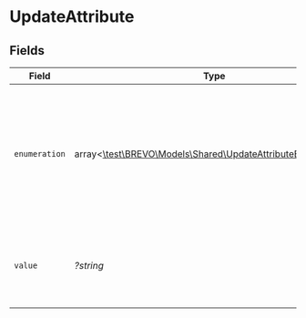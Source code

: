 # UpdateAttribute


## Fields

| Field                                                                                                                                                                                             | Type                                                                                                                                                                                              | Required                                                                                                                                                                                          | Description                                                                                                                                                                                       | Example                                                                                                                                                                                           |
| ------------------------------------------------------------------------------------------------------------------------------------------------------------------------------------------------- | ------------------------------------------------------------------------------------------------------------------------------------------------------------------------------------------------- | ------------------------------------------------------------------------------------------------------------------------------------------------------------------------------------------------- | ------------------------------------------------------------------------------------------------------------------------------------------------------------------------------------------------- | ------------------------------------------------------------------------------------------------------------------------------------------------------------------------------------------------- |
| `enumeration`                                                                                                                                                                                     | array<[\test\BREVO\Models\Shared\UpdateAttributeEnumeration](../../Models/Shared/UpdateAttributeEnumeration.md)>                                                                                  | :heavy_minus_sign:                                                                                                                                                                                | List of the values and labels that the attribute can take. **Use only if the attribute's category is "category"**. For example,<br/>**[{"value":1, "label":"male"}, {"value":2, "label":"female"}]**<br/> |                                                                                                                                                                                                   |
| `value`                                                                                                                                                                                           | *?string*                                                                                                                                                                                         | :heavy_minus_sign:                                                                                                                                                                                | Value of the attribute to update. **Use only if the attribute's category is 'calculated' or 'global'**<br/>                                                                                       | COUNT[BLACKLISTED,BLACKLISTED,<,NOW()]                                                                                                                                                            |